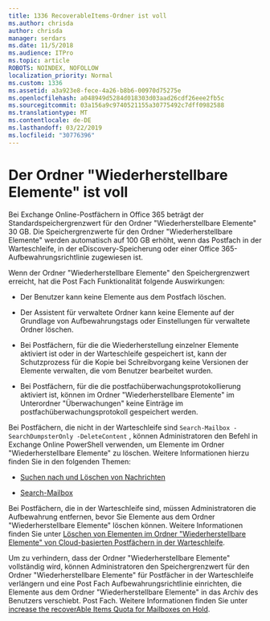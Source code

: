 ```yaml
---
title: 1336 RecoverableItems-Ordner ist voll
ms.author: chrisda
author: chrisda
manager: serdars
ms.date: 11/5/2018
ms.audience: ITPro
ms.topic: article
ROBOTS: NOINDEX, NOFOLLOW
localization_priority: Normal
ms.custom: 1336
ms.assetid: a3a923e8-fece-4a26-b8b6-00970d75275e
ms.openlocfilehash: a048949d5284d018303d03aad26cdf26eee2fb5c
ms.sourcegitcommit: 03a156a9c9740521155a30775492c7dff0982588
ms.translationtype: MT
ms.contentlocale: de-DE
ms.lasthandoff: 03/22/2019
ms.locfileid: "30776396"
---
```

# <a name="the-recoverable-items-folder-is-full"></a>Der Ordner "Wiederherstellbare Elemente" ist voll

Bei Exchange Online-Postfächern in Office 365 beträgt der Standardspeichergrenzwert für den Ordner "Wiederherstellbare Elemente" 30 GB. Die Speichergrenzwerte für den Ordner "Wiederherstellbare Elemente" werden automatisch auf 100 GB erhöht, wenn das Postfach in der Warteschleife, in der eDiscovery-Speicherung oder einer Office 365-Aufbewahrungsrichtlinie zugewiesen ist.
  
Wenn der Ordner "Wiederherstellbare Elemente" den Speichergrenzwert erreicht, hat die Post Fach Funktionalität folgende Auswirkungen:
  
- Der Benutzer kann keine Elemente aus dem Postfach löschen.
    
- Der Assistent für verwaltete Ordner kann keine Elemente auf der Grundlage von Aufbewahrungstags oder Einstellungen für verwaltete Ordner löschen.
    
- Bei Postfächern, für die die Wiederherstellung einzelner Elemente aktiviert ist oder in der Warteschleife gespeichert ist, kann der Schutzprozess für die Kopie bei Schreibvorgang keine Versionen der Elemente verwalten, die vom Benutzer bearbeitet wurden.
    
- Bei Postfächern, für die die postfachüberwachungsprotokollierung aktiviert ist, können im Ordner "Wiederherstellbare Elemente" im Unterordner "Überwachungen" keine Einträge im postfachüberwachungsprotokoll gespeichert werden.
    
Bei Postfächern, die nicht in der Warteschleife sind `Search-Mailbox -SearchDumpsterOnly -DeleteContent` , können Administratoren den Befehl in Exchange Online PowerShell verwenden, um Elemente im Ordner "Wiederherstellbare Elemente" zu löschen. Weitere Informationen hierzu finden Sie in den folgenden Themen: 
  
- [Suchen nach und Löschen von Nachrichten](https://docs.microsoft.com/office365/securitycompliance/search-for-and-delete-messagesadmin-help)
    
- [Search-Mailbox](https://docs.microsoft.com/powershell/module/exchange/mailboxes/Search-Mailbox)
    
Bei Postfächern, die in der Warteschleife sind, müssen Administratoren die Aufbewahrung entfernen, bevor Sie Elemente aus dem Ordner "Wiederherstellbare Elemente" löschen können. Weitere Informationen finden Sie unter [Löschen von Elementen im Ordner "Wiederherstellbare Elemente" von Cloud-basierten Postfächern in der Warteschleife](https://docs.microsoft.com/office365/securitycompliance/delete-items-in-the-recoverable-items-folder-of-mailboxes-on-hold).
  
Um zu verhindern, dass der Ordner "Wiederherstellbare Elemente" vollständig wird, können Administratoren den Speichergrenzwert für den Ordner "Wiederherstellbare Elemente" für Postfächer in der Warteschleife verlängern und eine Post Fach Aufbewahrungsrichtlinie einrichten, die Elemente aus dem Ordner "Wiederherstellbare Elemente" in das Archiv des Benutzers verschiebt. Post Fach. Weitere Informationen finden Sie unter [increase the recoverAble Items Quota for Mailboxes on Hold](https://docs.microsoft.com/office365/securitycompliance/increase-the-recoverable-quota-for-mailboxes-on-hold).
  

